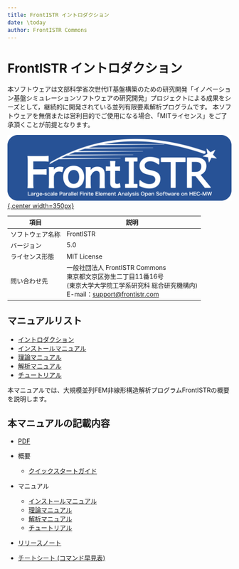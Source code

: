```yaml
---
title: FrontISTR イントロダクション
date: \today
author: FrontISTR Commons
---
```


<!-- 表記は FrontISTR ver. 0.0 で統一します -->
# FrontISTR イントロダクション

本ソフトウェアは文部科学省次世代IT基盤構築のための研究開発「イノベーション基盤シミュレーションソフトウェアの研究開発」プロジェクトによる成果をシーズとして，継続的に開発されている並列有限要素解析プログラムです。
本ソフトウェアを無償または営利目的でご使用になる場合、「MITライセンス」をご了承頂くことが前提となります。

[![FrontISTR](../image/FrontISTR_logo.png){.center width=350px}](https://www.frontistr.com)

| 項目             | 説明                                                            |
|------------------|-----------------------------------------------------------------|
| ソフトウェア名称 | FrontISTR                                                       |
| バージョン       | 5.0                                                             |
| ライセンス形態   | MIT License                                                     |
| 問い合わせ先 | 一般社団法人 FrontISTR Commons<br>東京都文京区弥生二丁目11番16号<br>(東京大学大学院工学系研究科 総合研究機構内)<br>E-mail：support@frontistr.com |

## マニュアルリスト

- [イントロダクション](../intro/index.md)
- [インストールマニュアル](../install/index.md)
- [理論マニュアル](../theory/index.md)
- [解析マニュアル](../analysis/index.md)
- [チュートリアル](../tutorial/index.md)

<!-- ここまでテンプレート -->

本マニュアルでは、大規模並列FEM非線形構造解析プログラムFrontISTRの概要を説明します。

## 本マニュアルの記載内容

- [PDF](intro_ja.pdf)

- 概要
    - [クイックスタートガイド]()
- マニュアル
    - [インストールマニュアル](../install/index.md)
    - [理論マニュアル](../theory/index.md)
    - [解析マニュアル](../analysis/index.md)
    - [チュートリアル](../tutorial/index.md)
- [リリースノート](00_release_note.md)
- [チートシート (コマンド早見表)](00_cheat_sheet.md)


